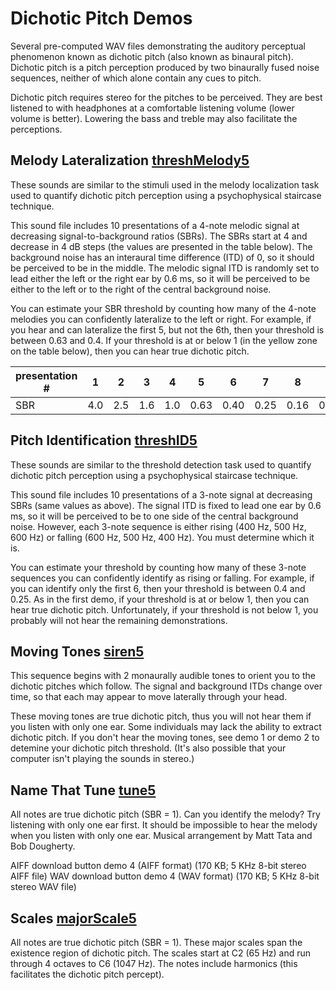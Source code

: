 # Dichotic Pitch Demos

Several pre-computed WAV files demonstrating the auditory perceptual phenomenon known as dichotic pitch (also known as binaural pitch). Dichotic pitch is a pitch perception produced by two binaurally fused noise sequences, neither of which alone contain any cues to pitch.

Dichotic pitch requires stereo for the pitches to be perceived. They are best listened to with headphones at a comfortable listening volume (lower volume is better). Lowering the bass and treble may also facilitate the perceptions.

## Melody Lateralization [threshMelody5](./threshMelody5.mp4)

These sounds are similar to the stimuli used in the melody localization task used to quantify dichotic pitch perception using a psychophysical staircase technique.

This sound file includes 10 presentations of a 4-note melodic signal at decreasing signal-to-background ratios (SBRs). The SBRs start at 4 and decrease in 4 dB steps (the values are presented in the table below). The background noise has an interaural time difference (ITD) of 0, so it should be perceived to be in the middle. The melodic signal ITD is randomly set to lead either the left or the right ear by 0.6 ms, so it will be perceived to be either to the left or to the right of the central background noise.

You can estimate your SBR threshold by counting how many of the 4-note melodies you can confidently lateralize to the left or right. For example, if you hear and can lateralize the first 5, but not the 6th, then your threshold is between 0.63 and 0.4. If your threshold is at or below 1 (in the yellow zone on the table below), then you can hear true dichotic pitch.

| presentation # |  1  |  2  |  3  |  4  |   5  |   6  |   7  |   8  |   9  |  10  |
|----------------|-----|-----|-----|-----|------|------|------|------|------|------|
|            SBR | 4.0 | 2.5 | 1.6 | 1.0 | 0.63 | 0.40 | 0.25 | 0.16 | 0.10 | 0.06 |


## Pitch Identification [threshID5](./threshID5.mp4)
These sounds are similar to the threshold detection task used to quantify dichotic pitch perception using a psychophysical staircase technique.

This sound file includes 10 presentations of a 3-note signal at decreasing SBRs (same values as above). The signal ITD is fixed to lead one ear by 0.6 ms, so it will be perceived to be to one side of the central background noise. However, each 3-note sequence is either rising (400 Hz, 500 Hz, 600 Hz) or falling (600 Hz, 500 Hz, 400 Hz). You must determine which it is.

You can estimate your threshold by counting how many of these 3-note sequences you can confidently identify as rising or falling. For example, if you can identify only the first 6, then your threshold is between 0.4 and 0.25. As in the first demo, if your threshold is at or below 1, then you can hear true dichotic pitch. Unfortunately, if your threshold is not below 1, you probably will not hear the remaining demonstrations.

## Moving Tones [siren5](./siren5.mp4)
This sequence begins with 2 monaurally audible tones to orient you to the dichotic pitches which follow. The signal and background ITDs change over time, so that each may appear to move laterally through your head.

These moving tones are true dichotic pitch, thus you will not hear them if you listen with only one ear. Some individuals may lack the ability to extract dichotic pitch. If you don't hear the moving tones, see demo 1 or demo 2 to detemine your dichotic pitch threshold. (It's also possible that your computer isn't playing the sounds in stereo.)

## Name That Tune [tune5](./tune5.mp4)
All notes are true dichotic pitch (SBR = 1). Can you identify the melody? Try listening with only one ear first. It should be impossible to hear the melody when you listen with only one ear. Musical arrangement by Matt Tata and Bob Dougherty.

AIFF download button demo 4 (AIFF format) (170 KB; 5 KHz 8-bit stereo AIFF file)
WAV download button demo 4 (WAV format) (170 KB; 5 KHz 8-bit stereo WAV file)

## Scales [majorScale5](./majorScale5.mp4)
All notes are true dichotic pitch (SBR = 1). These major scales span the existence region of dichotic pitch. The scales start at C2 (65 Hz) and run through 4 octaves to C6 (1047 Hz). The notes include harmonics (this facilitates the dichotic pitch percept).
